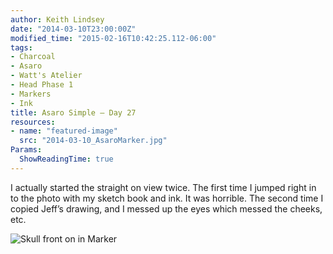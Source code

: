 ```yaml
---
author: Keith Lindsey
date: "2014-03-10T23:00:00Z"
modified_time: "2015-02-16T10:42:25.112-06:00"
tags:
- Charcoal
- Asaro
- Watt's Atelier
- Head Phase 1
- Markers
- Ink
title: Asaro Simple – Day 27
resources:
- name: "featured-image"
  src: "2014-03-10_AsaroMarker.jpg"
Params:
  ShowReadingTime: true
---
```


I actually started the straight on view twice. The first time I jumped  right in to the photo with my sketch book and ink. It was horrible. The  second time I copied Jeff’s drawing, and I messed up the eyes which  messed the cheeks, etc.

![Skull front on in Marker](/images/2014/03/2014-03-10_AsaroCharcoal.jpg)